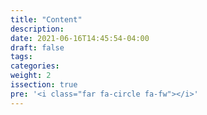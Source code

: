 ```yaml
---
title: "Content"
description:
date: 2021-06-16T14:45:54-04:00
draft: false
tags:
categories:
weight: 2
issection: true
pre: '<i class="far fa-circle fa-fw"></i>'
---
```

